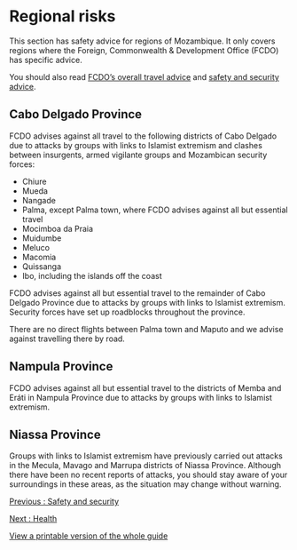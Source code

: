 # Regional risks

This section has safety advice for regions of Mozambique. It only covers regions where the Foreign, Commonwealth & Development Office (FCDO) has specific advice.

You should also read [FCDO’s overall travel advice](/foreign-travel-advice/mozambique) and [safety and security advice](/foreign-travel-advice/mozambique/safety-and-security).

## Cabo Delgado Province

FCDO advises against all travel to the following districts of Cabo Delgado due to attacks by groups with links to Islamist extremism and clashes between insurgents, armed vigilante groups and Mozambican security forces:

* Chiure
* Mueda
* Nangade
* Palma, except Palma town, where FCDO advises against all but essential travel
* Mocimboa da Praia
* Muidumbe
* Meluco
* Macomia
* Quissanga
* Ibo, including the islands off the coast

FCDO advises against all but essential travel to the remainder of Cabo Delgado Province due to attacks by groups with links to Islamist extremism. Security forces have set up roadblocks throughout the province.

There are no direct flights between Palma town and Maputo and we advise against travelling there by road.

## Nampula Province

FCDO advises against all but essential travel to the districts of Memba and Eráti in Nampula Province due to attacks by groups with links to Islamist extremism.

## Niassa Province

Groups with links to Islamist extremism have previously carried out attacks in the Mecula, Mavago and Marrupa districts of Niassa Province. Although there have been no recent reports of attacks, you should stay aware of your surroundings in these areas, as the situation may change without warning.

[Previous
:
Safety and security](/foreign-travel-advice/mozambique/safety-and-security)

[Next
:
Health](/foreign-travel-advice/mozambique/health)

[View a printable version of the whole guide](/foreign-travel-advice/mozambique/print)